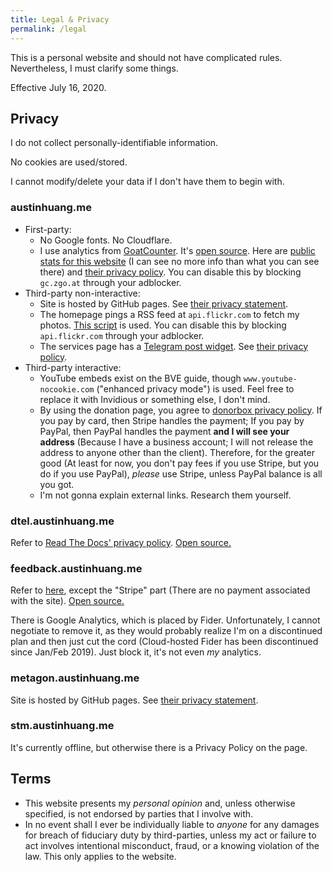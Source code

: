```yaml
---
title: Legal & Privacy
permalink: /legal
---
```


This is a personal website and should not have complicated rules. Nevertheless, I must clarify some things.

Effective July 16, 2020.

## Privacy

I do not collect personally-identifiable information.

No cookies are used/stored.

I cannot modify/delete your data if I don't have them to begin with.

### austinhuang.me

* First-party:
    * No Google fonts. No Cloudflare.
    * I use analytics from [GoatCounter](https://goatcounter.com). It's [open source](https://github.com/zgoat/goatcounter). Here are [public stats for this website](https://0131.goatcounter.com) (I can see no more info than what you can see there) and [their privacy policy](https://www.goatcounter.com/privacy). You can disable this by blocking `gc.zgo.at` through your adblocker.
* Third-party non-interactive:
    * Site is hosted by GitHub pages. See [their privacy statement](https://docs.github.com/en/github/site-policy/github-privacy-statement).
    * The homepage pings a RSS feed at `api.flickr.com` to fetch my photos. [This script](https://austinhuang.me/javascript-flickr-badge.min.js) is used. You can disable this by blocking `api.flickr.com` through your adblocker.
    * The services page has a [Telegram post widget](https://core.telegram.org/widgets/posts). See [their privacy policy](https://telegram.org/privacy).
* Third-party interactive:
    * YouTube embeds exist on the BVE guide, though `www.youtube-nocookie.com` ("enhanced privacy mode") is used. Feel free to replace it with Invidious or something else, I don't mind.
    * By using the donation page, you agree to [donorbox privacy policy](https://donorbox.org/privacy). If you pay by card, then Stripe handles the payment; If you pay by PayPal, then PayPal handles the payment **and I will see your address** (Because I have a business account; I will not release the address to anyone other than the client). Therefore, for the greater good (At least for now, you don't pay fees if you use Stripe, but you do if you use PayPal), *please* use Stripe, unless PayPal balance is all you got.
    * I'm not gonna explain external links. Research them yourself.

### dtel.austinhuang.me

Refer to [Read The Docs' privacy policy](https://docs.readthedocs.io/en/stable/privacy-policy.html). [Open source.](https://github.com/readthedocs/readthedocs.org)

### feedback.austinhuang.me

Refer to [here](https://feedback.austinhuang.me/privacy), except the "Stripe" part (There are no payment associated with the site). [Open source.](https://github.com/getfider/fider)

There is Google Analytics, which is placed by Fider. Unfortunately, I cannot negotiate to remove it, as they would probably realize I'm on a discontinued plan and then just cut the cord (Cloud-hosted Fider has been discontinued since Jan/Feb 2019). Just block it, it's not even *my* analytics.

### metagon.austinhuang.me

Site is hosted by GitHub pages. See [their privacy statement](https://docs.github.com/en/github/site-policy/github-privacy-statement).


### stm.austinhuang.me

It's currently offline, but otherwise there is a Privacy Policy on the page.

## Terms

* This website presents my *personal opinion* and, unless otherwise specified, is not endorsed by parties that I involve with.
* In no event shall I ever be individually liable to *anyone* for any damages for breach of fiduciary duty by third-parties, unless my act or failure to act involves intentional misconduct, fraud, or a knowing violation of the law. This only applies to the website.